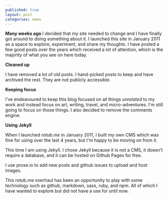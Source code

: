 ```yaml
---
published: true
layout: post
categories: news 
---
```


**Many weeks ago** I decided that my site needed to change and I have finally got around to doing something about it. I launched this site in January 2011 as a space to explore, experiment, and share my thoughts. I have posted a few good posts over the years which received a lot of attention, which is the majority of what you see on here today.

**Cleaned up**

I have removed a lot of old posts. I hand-picked posts to keep and have archived the rest. They are not publicly accessible.

**Keeping focus**

I've endeavoured to keep this blog focused on all things _unrelated_ to my work and instead focus on art, writing, travel, and micro-adventures. I'm still going to focus on those things. I also decided to remove the comments engine.

**Using Jekyll**

When I launched _rotub.me_ in January 2011, I built my own CMS which was fine for using over the last 4 years, but I'm happy to be moving on from it.

This time I am using Jekyll. I chose Jekyll because it is not a CMS, it doesn't require a database, and it can be hosted on Github Pages for free.

I use prose.io to add new posts and github issues to upload and host images.

This rotub.me overhaul has been an opportunity to play with some technology such as github, markdown, sass, ruby, and npm. All of which I have wanted to explore but did not have a use for until now.

